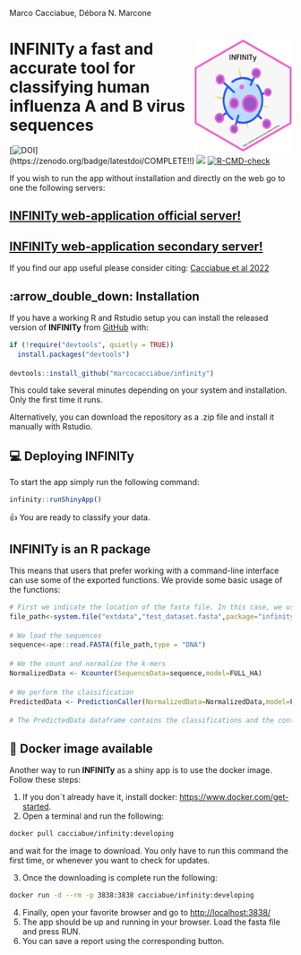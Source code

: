 Marco Cacciabue, Débora N. Marcone

<!-- README.md is generated from README.Rmd. Please edit that file -->

# **INFINITy** <img src='man/figures/hex.png' align="right" height="200" /> a fast and accurate tool for classifying human influenza A and B virus sequences

<!-- badges: start -->

[![DOI](https://zenodo.org/badge/COMPLETE!!)](https://zenodo.org/badge/latestdoi/COMPLETE!!)
[![](https://img.shields.io/badge/lifecycle-experimental-orange.svg)](https://www.tidyverse.org/lifecycle/#experimental)
[![R-CMD-check](https://github.com/marcocacciabue/infinity/workflows/R-CMD-check/badge.svg)](https://github.com/marcocacciabue/infinity/actions)
<!-- badges: end -->

If you wish to run the app without installation and directly on the web
go to one the following servers:

## [INFINITy web-application official server!](https://infinity.unlu.edu.ar/)

## [INFINITy web-application secondary server!](https://cacciabue.shinyapps.io/infinity/)

If you find our app useful please consider citing: [Cacciabue et al
2022](https://www.biorxiv.org/)

## :arrow\_double\_down: Installation

If you have a working R and Rstudio setup you can install the released
version of **INFINITy** from [GitHub](https://github.com/) with:

``` r
if (!require("devtools", quietly = TRUE))
  install.packages("devtools")
  
devtools::install_github("marcocacciabue/infinity")
```

This could take several minutes depending on your system and
installation. Only the first time it runs.

Alternatively, you can download the repository as a .zip file and
install it manually with Rstudio.

## :computer: Deploying **INFINITy**

To start the app simply run the following command:

``` r
infinity::runShinyApp()
```

:+1: You are ready to classify your data.

## **INFINITy** is an R package

This means that users that prefer working with a command-line interface
can use some of the exported functions. We provide some basic usage of
the functions:

``` r
# First we indicate the location of the fasta file. In this case, we use a test file provided with the package itself.
file_path<-system.file("extdata","test_dataset.fasta",package="infinity")

# We load the sequences
sequence<-ape::read.FASTA(file_path,type = "DNA")

# We the count and normalize the k-mers
NormalizedData <- Kcounter(SequenceData=sequence,model=FULL_HA)

# We perform the classification
PredictedData <- PredictionCaller(NormalizedData=NormalizedData,model=FULL_HA)

# The PredictedData dataframe contains the classifications and the control flags.
```

## :whale: Docker image available

Another way to run **INFINITy** as a shiny app is to use the docker
image. Follow these steps:

1.  If you don´t already have it, install docker:
    <https://www.docker.com/get-started>.
2.  Open a terminal and run the following:

``` bash
docker pull cacciabue/infinity:developing
```

and wait for the image to download. You only have to run this command
the first time, or whenever you want to check for updates.

3.  Once the downloading is complete run the following:

``` bash
docker run -d --rm -p 3838:3838 cacciabue/infinity:developing
```

4.  Finally, open your favorite browser and go to
    <http://localhost:3838/>
5.  The app should be up and running in your browser. Load the fasta
    file and press RUN.
6.  You can save a report using the corresponding button.

